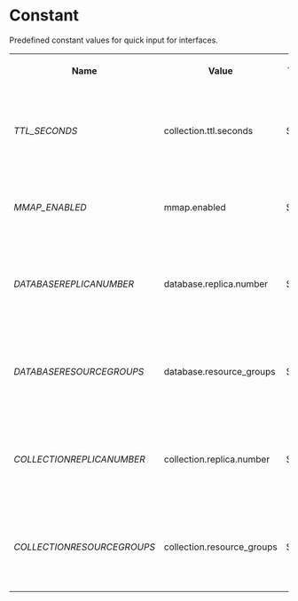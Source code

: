 # Constant

Predefined constant values for quick input for interfaces.

<table>
   <tr>
     <th><p><strong>Name</strong></p></th>
     <th><p><strong>Value</strong></p></th>
     <th><p><strong>Type</strong></p></th>
     <th><p><strong>Description</strong></p></th>
   </tr>
   <tr>
     <td><p><em>TTL_SECONDS</em></p></td>
     <td><p>collection.ttl.seconds</p></td>
     <td><p>String</p></td>
     <td><p>Property key for alterCollection() and createCollection() to set the ttl value.</p></td>
   </tr>
   <tr>
     <td><p><em>MMAP_ENABLED</em></p></td>
     <td><p>mmap.enabled</p></td>
     <td><p>String</p></td>
     <td><p>Property key for alterCollection() and alterIndex() to enable mmap.</p></td>
   </tr>
   <tr>
     <td><p><em>DATABASE<em>REPLICA</em>NUMBER</em></p></td>
     <td><p>database.replica.number</p></td>
     <td><p>String</p></td>
     <td><p>Property key for createDatabase() and alterDatabase() to set default replica number.</p></td>
   </tr>
   <tr>
     <td><p><em>DATABASE<em>RESOURCE</em>GROUPS</em></p></td>
     <td><p>database.resource_groups</p></td>
     <td><p>String</p></td>
     <td><p>Property key for createDatabase() and alterDatabase() to set default resource groups.</p></td>
   </tr>
   <tr>
     <td><p><em>COLLECTION<em>REPLICA</em>NUMBER</em></p></td>
     <td><p>collection.replica.number</p></td>
     <td><p>String</p></td>
     <td><p>Property key for createCollection() and alterCollection() to set default replica number.</p></td>
   </tr>
   <tr>
     <td><p><em>COLLECTION<em>RESOURCE</em>GROUPS</em></p></td>
     <td><p>collection.resource_groups</p></td>
     <td><p>String</p></td>
     <td><p>Property key for createCollection() and alterCollection() to set default resource groups.</p></td>
   </tr>
</table>
